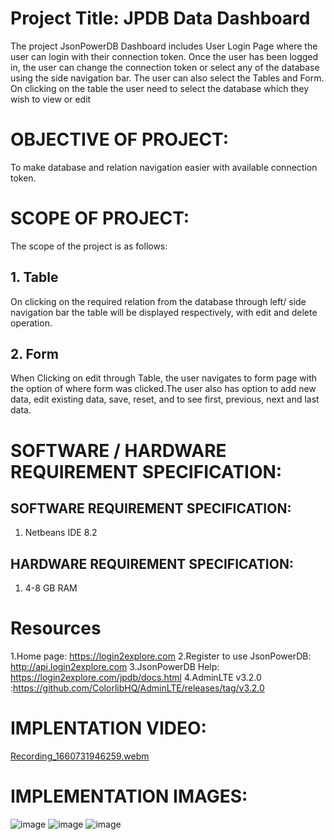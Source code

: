 # Project Title: JPDB Data Dashboard

The project JsonPowerDB Dashboard includes User Login Page where the user can login with their connection token.
Once the user has been logged in, the user can change the connection token or select any of the database using the side navigation bar.
The user can also select the Tables and Form. On clicking on the table the user need to select the database which they wish to view or edit


# OBJECTIVE OF PROJECT:
To make database and relation navigation easier with available connection token.

# SCOPE OF PROJECT:
The scope of the project is as follows:
## 1. Table
On clicking on the required relation from the database through left/ side navigation bar the table will be displayed respectively, with edit and delete operation.
## 2. Form
When Clicking on edit through Table, the user navigates to form page with the option of where form was clicked.The user also has option to add new data, edit existing data, save, reset, and to see first, previous, next and last data.

# SOFTWARE / HARDWARE REQUIREMENT SPECIFICATION:
## SOFTWARE REQUIREMENT SPECIFICATION:
1. Netbeans IDE 8.2

## HARDWARE REQUIREMENT SPECIFICATION:
1. 4-8 GB RAM

# Resources
1.Home page: https://login2explore.com
2.Register to use JsonPowerDB: http://api.login2explore.com
3.JsonPowerDB Help: https://login2explore.com/jpdb/docs.html
4.AdminLTE v3.2.0 :https://github.com/ColorlibHQ/AdminLTE/releases/tag/v3.2.0

# IMPLENTATION VIDEO:
[Recording_1660731946259.webm](https://user-images.githubusercontent.com/85781836/185373307-b798fbca-3461-4bd0-af7b-e00fd0954205.webm)

# IMPLEMENTATION IMAGES:
![image](https://user-images.githubusercontent.com/85781836/185060132-bd8615ff-28cc-4cee-ae5c-8a7fb767a0d4.png)
![image](https://user-images.githubusercontent.com/85781836/185060260-63fd055e-067b-47ea-b045-f036e0590bc5.png)
![image](https://user-images.githubusercontent.com/85781836/185060428-c81ac43a-32dc-4398-8650-8eaf81c3db77.png)
